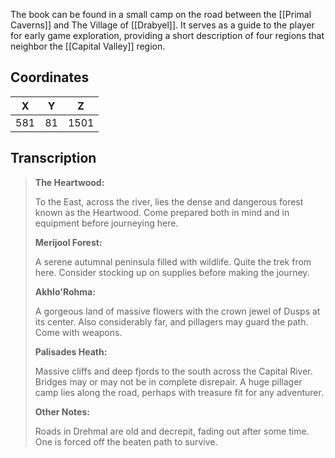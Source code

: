  

The book can be found in a small camp on the road between the [[Primal Caverns]] and The Village of [[Drabyel]]. It serves as a guide to the player for early game exploration, providing a short description of four regions that neighbor the [[Capital Valley]] region.

## Coordinates
| **X** | **Y** | **Z** |
| :---: | :---: | :---: |
|  581  |  81   | 1501  |

## Transcription
> **The Heartwood:**
>
> To the East, across the river, lies the dense and dangerous forest known as the Heartwood. Come prepared both in mind and in equipment before journeying here.
>
> **Merijool Forest:**
>
> A serene autumnal peninsula filled with wildlife. Quite the trek from here. Consider stocking up on supplies before making the journey.
>
> **Akhlo'Rohma:**
>
> A gorgeous land of massive flowers with the crown jewel of Dusps at its center. Also considerably far, and pillagers may guard the path. Come with weapons.
>
> **Palisades Heath:**
>
> Massive cliffs and deep fjords to the south across the Capital River. Bridges may or may not be in complete disrepair. A huge pillager camp lies along the road, perhaps with treasure fit for any adventurer.
>
> **Other Notes:**
>
> Roads in Drehmal are old and decrepit, fading out after some time. One is forced off the beaten path to survive.
